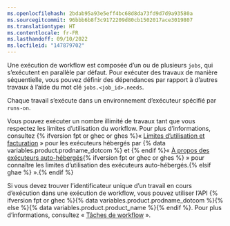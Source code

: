 ```yaml
---
ms.openlocfilehash: 2bdab95a93e5eff4bc68d8da73fd9d7d9a93580a
ms.sourcegitcommit: 96bbb6b8f3c9172209d80cb1502017ace3019807
ms.translationtype: HT
ms.contentlocale: fr-FR
ms.lasthandoff: 09/10/2022
ms.locfileid: "147879702"
---
```

Une exécution de workflow est composée d’un ou de plusieurs `jobs`, qui s’exécutent en parallèle par défaut. Pour exécuter des travaux de manière séquentielle, vous pouvez définir des dépendances par rapport à d’autres travaux à l’aide du mot clé `jobs.<job_id>.needs`.

Chaque travail s’exécute dans un environnement d’exécuteur spécifié par `runs-on`.

Vous pouvez exécuter un nombre illimité de travaux tant que vous respectez les limites d’utilisation du workflow. Pour plus d’informations, consultez {% ifversion fpt or ghec or ghes %}« [Limites d’utilisation et facturation](/actions/reference/usage-limits-billing-and-administration) » pour les exécuteurs hébergés par {% data variables.product.prodname_dotcom %} et {% endif %}« [À propos des exécuteurs auto-hébergés](/actions/hosting-your-own-runners/about-self-hosted-runners/#usage-limits){% ifversion fpt or ghec or ghes %} » pour connaître les limites d’utilisation des exécuteurs auto-hébergés.{% elsif ghae %} ».{% endif %}

Si vous devez trouver l’identificateur unique d’un travail en cours d’exécution dans une exécution de workflow, vous pouvez utiliser l’API {% ifversion fpt or ghec %}{% data variables.product.prodname_dotcom %}{% else %}{% data variables.product.product_name %}{% endif %}. Pour plus d’informations, consultez « [Tâches de workflow](/rest/reference/actions#workflow-jobs) ».
